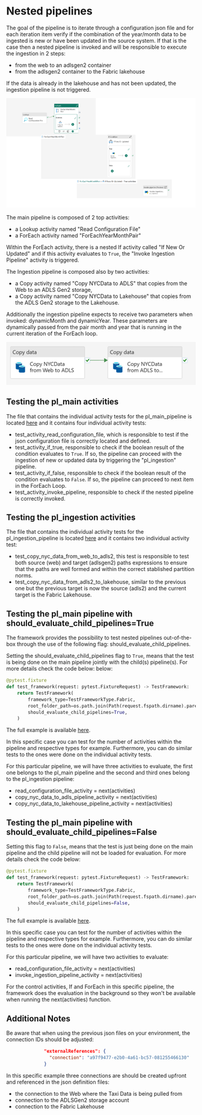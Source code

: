 # Nested pipelines

The goal of the pipeline is to iterate through a configuration json file and for each iteration item verify if the combination of the year/month data to be ingested is new or have been updated in the source system. If that is the case then a nested pipeline is invoked and will be responsible to execute the ingestion in 2 steps:

- from the web to an adlsgen2 container
- from the adlsgen2 container to the Fabric lakehouse

If the data is already in the lakehouse and has not been updated, the ingestion pipeline is not triggered.

![Nested Pipelines](pl_main_pipeline.png)

The main pipeline is composed of 2 top activities:

- a Lookup activity named "Read Configuration File"
- a ForEach activity named "ForEachYearMonthPair"

Within the ForEach activity, there is a nested If activity called "If New Or Updated" and if this activity evaluates to `True`, the  "Invoke Ingestion Pipeline" activity is triggered.

The Ingestion pipeline is composed also by two activities:

- a Copy activity named "Copy NYCData to ADLS" that copies from the Web to an ADLS Gen2 storage,
- a Copy activity named "Copy NYCData to Lakehouse" that copies from the ADLS Gen2 storage to the Lakehouse.

Additionally the ingestion pipeline expects to receive two parameters when invoked: dynamicMonth and dynamicYear.
These parameters are dynamically passed from the pair month and year that is running in the current iteration of the ForEach loop.

![Ingestion Pipeline](pl_ingestion_pipeline.png)

## Testing the pl_main activities

The file that contains the individual activity tests for the pl_main_pipeline is located [here](./fabric/tests/test_pl_main_activity.py) and it contains four individual activity tests:

- test_activity_read_configuration_file, which is responsible to test if the json configuration file is correctly located and defined.
- test_activity_if_true, responsible to check if the boolean result of the condition evaluates to `True`. If so, the pipeline can proceed with the ingestion of new or updated data by triggering the "pl_ingestion" pipeline.
- test_activity_if_false, responsible to check if the boolean result of the condition evaluates to `False`. If so, the pipeline can proceed to next item in the ForEach Loop.
- test_activity_invoke_pipeline, responsible to check if the nested pipeline is correctly invoked.

## Testing the pl_ingestion activities

The file that contains the individual activity tests for the pl_ingestion_pipeline is located [here](./fabric/tests/test_pl_ingestion_activity.py) and it contains two individual activity test:

- test_copy_nyc_data_from_web_to_adls2, this test is responsible to test both source (web) and target (adlsgen2) paths expressions to ensure that the paths are well formed and within the correct stablished partition norms.
- test_copy_nyc_data_from_adls2_to_lakehouse, similar to the previous one but the previous target is now the source (adls2) and the current target is the Fabric Lakehouse.

## Testing the pl_main pipeline with should_evaluate_child_pipelines=True

The framework provides the possibility to test nested pipelines out-of-the-box through the use of the following flag: should_evaluate_child_pipelines.

Setting the should_evaluate_child_pipelines flag to `True`, means that the test is being done on the main pipeline jointly with the child(s) pipeline(s). For more details check the code below:
below:

```python
@pytest.fixture
def test_framework(request: pytest.FixtureRequest) -> TestFramework:
    return TestFramework(
        framework_type=TestFrameworkType.Fabric,
        root_folder_path=os.path.join(Path(request.fspath.dirname).parent),
        should_evaluate_child_pipelines=True,
    )
```

The full example is available [here](./fabric/tests/test_pl_main_pipeline_child_flag_true.py).

In this specific case you can test for the number of activities within the pipeline and respective types for example. Furthermore, you can do similar tests to the ones were done on the individual activity tests.

For this particular pipeline, we will have three activities to evaluate, the first one belongs to the pl_main pipeline and the second and third ones belong to the pl_ingestion pipeline:

- read_configuration_file_activity = next(activities)
- copy_nyc_data_to_adls_pipeline_activity = next(activities)
- copy_nyc_data_to_lakehouse_pipeline_activity = next(activities)
  
## Testing the pl_main pipeline with should_evaluate_child_pipelines=False

Setting this flag to `False`,  means that the test is just being done on the main pipeline and the child pipeline will not be loaded for evaluation. For more details check the code below:

```python
@pytest.fixture
def test_framework(request: pytest.FixtureRequest) -> TestFramework:
    return TestFramework(
        framework_type=TestFrameworkType.Fabric,
        root_folder_path=os.path.join(Path(request.fspath.dirname).parent),
        should_evaluate_child_pipelines=False,
    )
```

The full example is available [here](./fabric/tests/test_pl_main_pipeline_child_flag_false.py).

In this specific case you can test for the number of activities within the pipeline and respective types for example. Furthermore, you can do similar tests to the ones were done on the individual activity tests.

For this particular pipeline, we will have two activities to evaluate:

- read_configuration_file_activity = next(activities)
- invoke_ingestion_pipeline_activity =  next(activities)

For the control activities, If and ForEach in this specific pipeline, the framework does the evaluation in the background so they won't be available when running the next(activities) function.

## Additional Notes

Be aware that when using the previous json files on your environment, the connection IDs should be adjusted:

```json
              "externalReferences": {
                "connection": "a97f9477-e2b0-4a61-bc57-081255466130"
              }
```

In this specific example three connections are should be created upfront and referenced in the json definition files:

- the connection to the Web where the Taxi Data is being pulled from
- connection to the ADLSGen2 storage account
- connection to the Fabric Lakehouse
